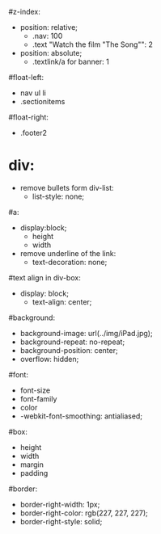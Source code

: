 #z-index: 
* position: relative;
	* .nav: 100
	* .text "Watch the film "The Song"": 2
* position: absolute;
	* .textlink/a for banner: 1


#float-left:
* nav ul li
* .sectionitems

#float-right:
* .footer2

# div:
* remove bullets form div-list:
	* list-style: none;

#a:
* display:block;
	* height
	* width
* remove underline of the link:
	* text-decoration: none;

#text align in div-box:
* display: block;
	* text-align: center;

#background:
* background-image: url(../img/iPad.jpg);
* background-repeat: no-repeat;
* background-position: center;
* overflow: hidden;

#font:
* font-size
* font-family
* color
* -webkit-font-smoothing: antialiased;

#box:
* height
* width
* margin
* padding

#border:
* border-right-width: 1px;
* border-right-color: rgb(227, 227, 227);
* border-right-style: solid;
